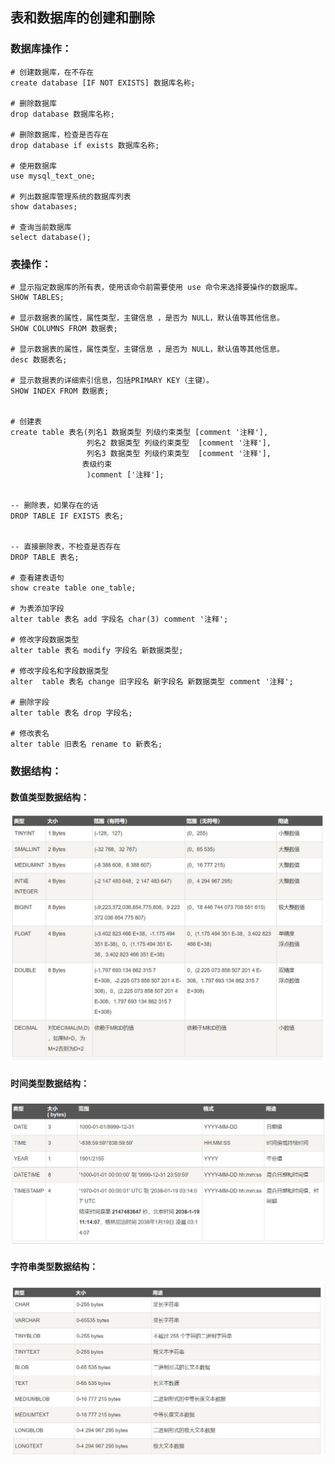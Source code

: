 ## **表和数据库的创建和删除**

### 数据库操作：

```mysql
# 创建数据库，在不存在
create database [IF NOT EXISTS] 数据库名称;

# 删除数据库
drop database 数据库名称;

# 删除数据库，检查是否存在
drop database if exists 数据库名称;

# 使用数据库
use mysql_text_one;

# 列出数据库管理系统的数据库列表
show databases;

# 查询当前数据库
select database();
```

### 表操作：

```mysql
# 显示指定数据库的所有表，使用该命令前需要使用 use 命令来选择要操作的数据库。
SHOW TABLES;

# 显示数据表的属性，属性类型，主键信息 ，是否为 NULL，默认值等其他信息。
SHOW COLUMNS FROM 数据表;

# 显示数据表的属性，属性类型，主键信息 ，是否为 NULL，默认值等其他信息。
desc 数据表名;

# 显示数据表的详细索引信息，包括PRIMARY KEY（主键）。
SHOW INDEX FROM 数据表;


# 创建表
create table 表名(列名1 数据类型 列级约束类型 [comment '注释'],
                 列名2 数据类型 列级约束类型  [comment '注释'],
                 列名3 数据类型 列级约束类型  [comment '注释'],
                表级约束
                 )comment ['注释'];
                 
                 
-- 删除表，如果存在的话
DROP TABLE IF EXISTS 表名;


-- 直接删除表，不检查是否存在
DROP TABLE 表名;

# 查看建表语句
show create table one_table;

# 为表添加字段
alter table 表名 add 字段名 char(3) comment '注释';

# 修改字段数据类型
alter table 表名 modify 字段名 新数据类型;

# 修改字段名和字段数据类型
alter  table 表名 change 旧字段名 新字段名 新数据类型 comment '注释';

# 删除字段
alter table 表名 drop 字段名;

# 修改表名
alter table 旧表名 rename to 新表名;
```

### 数据结构：

#### 数值类型数据结构：

![](..\0.笔记图片\数值类型.jpg)

#### 时间类型数据结构：

![](..\0.笔记图片\时间类型.jpg)

#### 字符串类型数据结构：

![](..\0.笔记图片\字符串类型.jpg)
